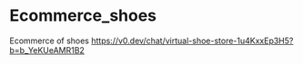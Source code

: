 # Ecommerce_shoes
Ecommerce of shoes
https://v0.dev/chat/virtual-shoe-store-1u4KxxEp3H5?b=b_YeKUeAMR1B2
